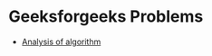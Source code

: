# Geeksforgeeks Problems

- [Analysis of algorithm](https://github.com/ashishdotme/code.ashish.me/blob/master/geeksforgeeks/introduction/01-analysis-of-algorithm.js)
